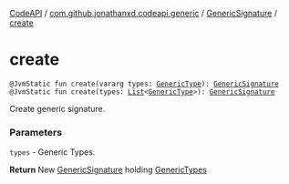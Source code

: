 [CodeAPI](../../index.md) / [com.github.jonathanxd.codeapi.generic](../index.md) / [GenericSignature](index.md) / [create](.)

# create

`@JvmStatic fun create(vararg types: `[`GenericType`](../../com.github.jonathanxd.codeapi.type/-generic-type/index.md)`): `[`GenericSignature`](index.md)
`@JvmStatic fun create(types: `[`List`](https://kotlinlang.org/api/latest/jvm/stdlib/kotlin.collections/-list/index.html)`<`[`GenericType`](../../com.github.jonathanxd.codeapi.type/-generic-type/index.md)`>): `[`GenericSignature`](index.md)

Create generic signature.

### Parameters

`types` - Generic Types.

**Return**
New [GenericSignature](index.md) holding [GenericTypes](../../com.github.jonathanxd.codeapi.type/-generic-type/index.md)

